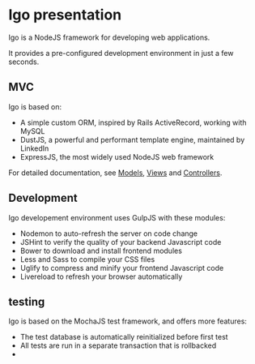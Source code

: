 
# Igo presentation

Igo is a NodeJS framework for developing web applications.

It provides a pre-configured development environment in just a few seconds.

## MVC
Igo is based on:
- A simple custom ORM, inspired by Rails ActiveRecord, working with MySQL
- DustJS, a powerful and performant template engine, maintained by LinkedIn
- ExpressJS, the most widely used NodeJS web framework

For detailed documentation, see [Models](/docs/models.md), [Views](/docs/views.md) and [Controllers](/docs/controllers.md).

## Development
Igo developement environment uses GulpJS with these modules:
- Nodemon to auto-refresh the server on code change
- JSHint to verify the quality of your backend Javascript code
- Bower to download and install frontend modules
- Less and Sass to compile your CSS files
- Uglify to compress and minify your frontend Javascript code
- Livereload to refresh your browser automatically

## testing
Igo is based on the MochaJS test framework, and offers more features:
- The test database is automatically reinitialized before first test
- All tests are run in a separate transaction that is rollbacked
- 
